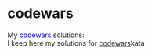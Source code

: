 # codewars

My <span style="color:blue">codewars</span> solutions: <br>
I keep here my solutions for <a href="www.codewars.com/r/aDsx6g" >codewars</a>kata
